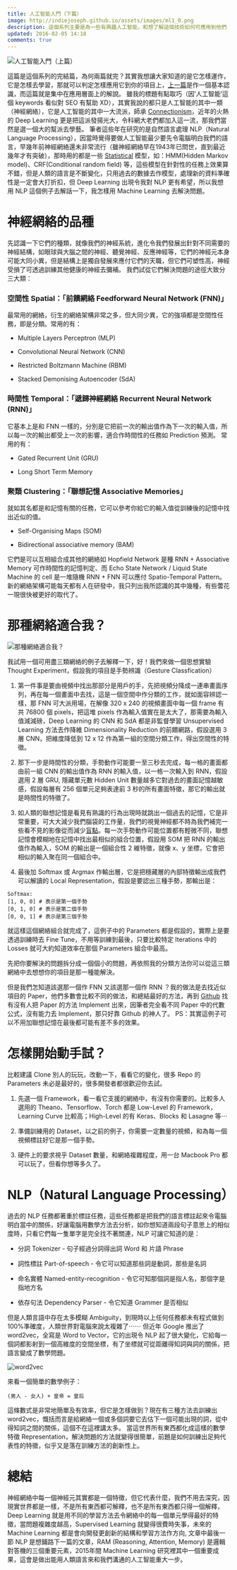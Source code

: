 ```yaml
---
title: 人工智能入門（下篇）
image: http://indiejoseph.github.io/assets/images/ml1_0.png
description: 這個系列主要是為一些有興趣人工智能，和想了解這個技術如何可應用到他們 Startup 的人而設，主要著重於應用層面。
updated: 2016-02-05 14:18
comments: true
---
```


![人工智能入門（上篇）](http://indiejoseph.github.io/assets/images/ml1_0.png)

這篇是這個系列的完結篇，為何兩篇就完？其實我想讓大家知道的是它怎樣運作，它是怎樣去學習，那就可以判定怎樣應用它到你的項目上，[上一篇](http://indiejoseph.github.io/blog/machine-learning1)是作一個基本認識，而這篇就是集中在應用層面上的解說。
雖我的標題有點取巧（因’人工智能’這個 keywords 看似對 SEO 有幫助 XD），其實我說的都只是人工智能的其中一類（神經網絡），它是人工智能的其中一大流派，師承 [Connectionism](https://en.wikipedia.org/wiki/Connectionism)，近年的火熱的 Deep Learning 更是把這派發揚光大，令科網大老們都加入這一流，那我們當然是選一個大的幫派去學藝。
筆者這些年在研究的是自然語言處理 NLP（Natural Language Processing），因當時覺得要做人工智能最少要先令電腦明白我們的語言，早幾年前神經網絡還未非常流行（雖神經網絡早在1943年已問世，直到最近幾年才有突破），那時用的都是一些  [Statistical](https://en.wikipedia.org/wiki/Statistical_model) 模型，如：HMM(Hidden Markov model)、CRF(Conditional random field) 等，這些模型在針對性的任務上效果算不錯，但是人類的語言是不斷變化，只用過去的數據去作模型，處理新的資料準確性是一定會大打折扣，但 Deep Learning 出現令我對 NLP 更有希望，所以我想用 NLP 這個例子去解話一下，我怎樣用 Machine Learning 去解決問題。


# 神經網絡的品種
先認識一下它們的種類，就像我們的神經系統，進化令我們發展出針對不同需要的神經結構，如眼球與大腦之間的神經、聽覺神經、反應神經等，它們的神經元本身可能大同小異，但是結構上是獨自發展來應付它們的天職，但它們可塑性高，神經受損了可透過訓練其他健康的神經去彌補。
我們試從它們解決問題的途徑大致分三大類：

### 空間性 Spatial：「前饋網絡 Feedforward Neural Network (FNN)」
最常用的網絡，衍生的網絡架構非常之多，但大同少異，它的強項都是空間性任務，即是分類。常用的有：

- Multiple Layers Perceptron (MLP)

- Convolutional Neural Network (CNN)

- Restricted Boltzmann Machine (RBM)

- Stacked Demonising Autoencoder (SdA)

### 時間性 Temporal：「遞歸神經網絡 Recurrent Neural Network (RNN)」
它基本上是和 FNN 一樣的，分別是它把前一次的輸出值作為下一次的輸入值，所以每一次的輸出都受上一次的影響，適合作時間性的任務如 Prediction 預測。
常用的有：

- Gated Recurrent Unit (GRU)

- Long Short Term Memory

### 聚類 Clustering：「聯想記憶 Associative Memories」
就如其名都是和記憶有關的任務，它可以參考你給它的輸入值從訓練後的記憶中找出近似的值。

- Self-Organising Maps (SOM)

- Bidirectional associative memory (BAM)

它們是可以互相組合成其他的網絡如 Hopfield Network 是種 RNN + Associative Memory 可作時間性的記憶判定、而 Echo State Network / Liquid State Machine 的 cell 是一堆隨機 RNN + FNN 可以應付 Spatio-Temporal Pattern。
新的網絡架構可能每天都有人在研發中，我只列出我所認識的其中幾種，有些蕓花一現很快被更好的取代了。


# 那種網絡適合我？
![那種網絡適合我？](http://indiejoseph.github.io/assets/images/ml2_1.png)

我試用一個可用盡三類網絡的例子去解釋一下，好！我們來做一個思想實驗 Thought Experiment，假設我的項目是手勢辨識（Gesture Classfication）

1. 第一件事是要由視頻中找出那部分是用戶的手，先把視頻分降成一連串畫面序列，再在每一個畫面中去找，這是一個空間中作分類的工作，就如面容辨認一樣，那 FNN 可大派用場，在解像 320 x 240 的視頻畫面中每一個 frame 有共 76800 個 pixels，把這堆 pixels 作為輸入值實在是太大了，那需要為輸入值減減磅，Deep Learning 的 CNN 和 SdA 都是非監督學習 Unsupervised Learning 方法去作降維 Dimensionality Reduction 的前饋網路，假設選用 3 層 CNN，把維度降低到 12 x 12 作為第一組的空間分類工作，得出空間性的特徵。

2. 那下一步是時間性的分類，手勢動作可能要一至三秒去完成，每一格的畫面都由前一組 CNN 的輸出值作為 RNN 的輸入值，以一格一次輸入到 RNN，假設選用 2 層 GRU, 隱藏單元數 Hidden Unit 數量越多它對過去的畫面記憶越敏感，假設每層有 256 個單元足夠表達前 3 秒的所有畫面特徵，那它的輸出就是時間性的特徵了。

3. 如人類的聯想記憶是看見有熟識的行為出現時就跳出一個過去的記憶，它是非常重要，可大大減少我們腦袋的工作量，我們的視覺神經都不時為我們補完一些看不見的影像從而減少[盲點](https://en.wikipedia.org/wiki/Blind_spot_%28vision%29)。每一次手勢動作可能位置都有輕微不同，聯想記憶會模糊地在記憶中找出最相似的組合位置，假設用 SOM 把 RNN 的輸出值作為輸入，SOM 的輸出是一個組合性 2 維特徵，就像 x、y 坐標，它會把相似的輸入聚在同一個組合中。

4. 最後加 Softmax 或 Argmax 作輸出層，它是把穩藏層的內部特徵輸出成我們可以解讀的 Local Representation，假設是要認出三種手勢，那輸出是：

```
Softmax:
[1, 0, 0] # 表示是第一個手勢
[0, 1, 0] # 表示是第二個手勢
[0, 0, 1] # 表示是第三個手勢
```

就這樣這個網絡組合就完成了，這例子中的 Parameters 都是假設的，實際上是要透過訓練時去 Fine Tune，不用等訓練到最後，只要比較特定 Iterations 中的 Losses 就可大約知道效率在那個 Parameters 組合中最高。

先把你要解決的問題拆分成一個個小的問題，再依照我的分類方法你可以從這三類網絡中去想想你的項目是那一種能解決。

但是我們怎知道該選那一個作 FNN 又該選那一個作 RNN ？我的做法是去找近似項目的 Paper，他們多數會比較不同的做法，和總結最好的方法，再到 [Github](http://github.com) 找有沒有人把 Paper 的方法 Implement 出來，因筆者完全看不同 Paper 中的代數公式，沒有能力去 Implement，那只好靠 Github 的神人了。
PS：其實這例子可以不用加聯想記憶在最後都可能有差不多的效果。


# 怎樣開始動手試？
比較建議 Clone 別人的玩玩，改動一下，看看它的變化，很多 Repo 的 Parameters 未必是最好的，很多開發者都很歡迎你去試。

1. 先選一個 Framework，看一看它支援的網絡中，有沒有你需要的。比較多人選用的 Theano、Tensorflow、Torch 都是 Low-Level 的 Framework，Learning Curve 比較高；High-Level 的有 Keras、Blocks 和 Lasagne 等⋯

2. 準備訓練用的 Dataset，以之前的例子，你需要一定數量的視頻，和為每一個視頻標註好它是那一個手勢。

3. 硬件上的要求視乎 Dataset 數量，和網絡複雜程度，用一台 Macbook Pro 都可以玩了，但看你想等多久了。

# NLP（Natural Language Processing）

過去的 NLP 任務都著重於標註任務，這些任務都是把我們的語言標註起來令電腦明白當中的關係，好讓電腦用數學方法去分析，如你想知道兩段句子意思上的相似度時，只看它們每一隻單字是完全找不著關連，NLP 可讓它知道的是：

- 分詞 Tokenizer - 句子經過分詞得出詞 Word 和 片語 Phrase

- 詞性標註 Part-of-speech - 令它可以知道那些詞是動詞，那些是名詞

- 命名實體 Named-entity-recognition - 令它可知那個詞是指人名，那個字是指地方名

- 依存句法 Dependency Parser - 令它知道 Grammer 是否相似

但是人類言語中存在太多模糊 Ambiguity，到現時以上任何任務都未有程式做到100%準確度，人類世界對電腦來說太複雜了⋯⋯
但近年 Google  推出了 word2vec，全寫是 Word to Vector，它的出現令 NLP 起了很大變化，它給每一個詞都影射到一個高維度的空間坐標，有了坐標就可從距離得知詞與詞的關係，把語言變成了數學問題。

![word2vec](http://indiejoseph.github.io/assets/images/ml2_2.png)

來看一個簡單的數學例子：

```
(男人 - 女人) + 皇帝 = 皇后
```

這條數式是非常地簡單及有效率，但它是怎樣做到？現在有三種方法去訓練出 word2vec，慨括而言是給網絡一個或多個詞要它去估下一個可能出現的詞，從中得知詞之間的關係，這個不在這裡講太多。
當這世界所有東西都化成這樣的數學特徵 Representation，解決問題的方法就變得很簡單，前題是如何訓練出足夠代表性的特徵，似乎又是落在訓練方法的創新性上。


# 總結
神經網絡中每一個神經元其實都是一個特徵，但它代表什麼，我們不用去深究，因現實世界都是一樣，不是所有東西都可解釋，也不是所有東西都只得一個解釋，Deep Learning 就是用不同的學習方法去令網絡中的每一個單元學得最好的特徵，當問題複雜度越高，Supervised Learning 就變得很費時失事，未來的 Machine Learning 都是會向開發更創新的結構和學習方法作方向, 文章中最後一節 NLP 是想鋪路下一篇的文章，RAM (Reasoning, Attention, Memory) 是邏輯對答機的三個重要元素，2015年間 Machine Learning 研究裡其中一個重要成果，這會是做出能用人類語言來和我們溝通的人工智能重大一步。
